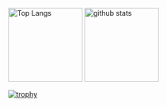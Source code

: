 <p align="left">
  <img alt="Top Langs" height="150px" src="https://github-readme-stats.vercel.app/api/top-langs/?username=TetraTechAi&layout=compact&count_private=true&show_icons=true&theme=onedark" />
  <img alt="github stats" height="150px" src="https://github-readme-stats.vercel.app/api?username=TetraTechAi&count_private=true&show_icons=true&show_icons=true&theme=onedark" />
</p>

[![trophy](https://github-profile-trophy.vercel.app/?username=TetraTechAi&theme=onedark&column=7)](https://github.com/ryo-ma/github-profile-trophy)
